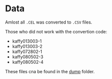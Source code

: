 # Data

Amlost all ```.CEL``` was converted to ```.CSV``` files.

Those who did not work with the convertion code:
- kaffy013003-1
- kaffy013003-2
- kaffy072802-1
- kaffy080502-3
- kaffy080502-4

These files cna be found in the [dump](/genome.wisc/dump/) folder.